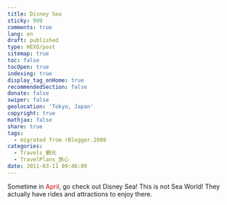 ```yaml
---
title: Disney Sea
sticky: 999
comments: true
lang: en
draft: published
type: HEXO/post
sitemap: true
toc: false
tocOpen: true
indexing: true
display_tag_onHome: true
recommendedSection: false
donate: false
swiper: false
geolocation: 'Tokyo, Japan'
copyright: true
mathjax: false
share: true
tags:
  - migrated from rBlogger.2009
categories:
  - Travels_観光
  - TravelPlans_旅心
date: 2011-03-11 09:46:09
---
```


 Sometime in <font color="#cc0000">April</font>, go check out Disney Sea! This is not Sea World! They actually have rides and attractions to enjoy there.